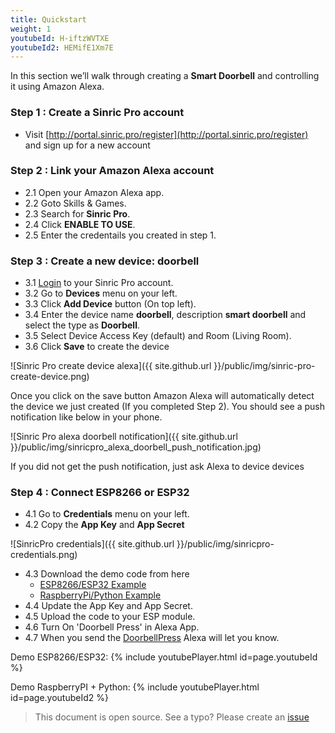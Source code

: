 ```yaml
---
title: Quickstart
weight: 1
youtubeId: H-iftzWVTXE
youtubeId2: HEMifE1Xm7E
---
```



In this section we’ll walk through creating a **Smart Doorbell** and controlling it using Amazon Alexa.


### Step 1 : Create a Sinric Pro account

* Visit [http://portal.sinric.pro/register](http://portal.sinric.pro/register) and sign up for a new account


### Step 2 : Link your Amazon Alexa account

* 2.1 Open your Amazon Alexa app.
* 2.2 Goto Skills & Games.
* 2.3 Search for **Sinric Pro**.
* 2.4 Click **ENABLE TO USE**.
* 2.5 Enter the credentails you created in step 1.

### Step 3 : Create a new device: doorbell

* 3.1 [Login](http://portal.sinric.pro) to your Sinric Pro account.
* 3.2 Go to **Devices** menu on your left.
* 3.3 Click **Add Device** button (On top left).
* 3.4 Enter the device name **doorbell**, description **smart doorbell** and select the type as **Doorbell**.
* 3.5 Select Device Access Key (default) and Room (Living Room). 
* 3.6 Click **Save** to create the device

![Sinric Pro create device alexa]({{ site.github.url }}/public/img/sinric-pro-create-device.png)

Once you click on the save button Amazon Alexa will automatically detect the device we just created (If you completed Step 2). You should see a push notification like below in your phone. 

![Sinric Pro alexa doorbell notification]({{ site.github.url }}/public/img/sinricpro_alexa_doorbell_push_notification.jpg)

If you did not get the push notification, just ask Alexa to device devices

### Step 4 : Connect ESP8266 or ESP32
* 4.1 Go to **Credentials** menu on your left. 
* 4.2 Copy the **App Key** and **App Secret**


![SinricPro credentials]({{ site.github.url }}/public/img/sinricpro-credentials.png)

* 4.3 Download the demo code from here 
    * [ESP8266/ESP32 Example](https://github.com/sinricpro/SinricPro/tree/master/examples/Doorbell)
    * [RaspberryPi/Python Example](https://github.com/sinricpro/SinricPro/tree/master/examples/Doorbell)
* 4.4 Update the App Key and App Secret.
* 4.5 Upload the code to your ESP module.
* 4.6 Turn On 'Doorbell Press' in Alexa App.
* 4.7 When you send the [DoorbellPress](https://github.com/sinricpro/sample_messages/blob/master/06_Doorbell/03_Event.json) Alexa will let you know.

Demo ESP8266/ESP32:
{% include youtubePlayer.html id=page.youtubeId %}


Demo RaspberryPI + Python:
{% include youtubePlayer.html id=page.youtubeId2 %}

> This document is open source. See a typo? Please create an [issue](https://github.com/sinricpro/help-docs)